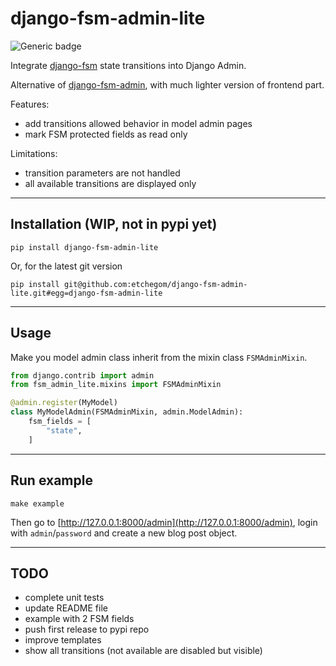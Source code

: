 # django-fsm-admin-lite

![Generic badge](https://github.com/etchegom/django-fsm-admin-lite/actions/workflows/tests.yml/badge.svg)


Integrate [django-fsm](https://github.com/viewflow/django-fsm) state transitions into Django Admin.

Alternative of [django-fsm-admin](https://github.com/gadventures/django-fsm-admin), with much lighter version of frontend part.

Features:
- add transitions allowed behavior in model admin pages
- mark FSM protected fields as read only

Limitations:
- transition parameters are not handled
- all available transitions are displayed only

---

## Installation (**WIP, not in pypi yet**)

```
pip install django-fsm-admin-lite
```
Or, for the latest git version
```
pip install git@github.com:etchegom/django-fsm-admin-lite.git#egg=django-fsm-admin-lite
```

---

## Usage

Make you model admin class inherit from the mixin class `FSMAdminMixin`.

```python
from django.contrib import admin
from fsm_admin_lite.mixins import FSMAdminMixin

@admin.register(MyModel)
class MyModelAdmin(FSMAdminMixin, admin.ModelAdmin):
    fsm_fields = [
        "state",
    ]
```

---

## Run example

```
make example
```

Then go to [http://127.0.0.1:8000/admin](http://127.0.0.1:8000/admin), login with `admin`/`password` and create a new blog post object.


---

## TODO

- complete unit tests
- update README file
- example with 2 FSM fields
- push first release to pypi repo
- improve templates
- show all transitions (not available are disabled but visible)
